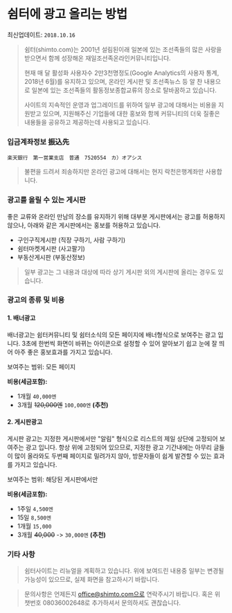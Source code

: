 # 쉼터에 광고 올리는 방법 

최신업데이트: `2018.10.16`

> 쉼터(shimto.com)는 2001년 설림된이래 일본에 있는 조선족들의 많은 사랑을 받으면서 함께 성장해온 재일조선족온라인커뮤니티입니다. 
> 
> 현재 매 달 활성화 사용자수 2만3천명정도(Google Analytics의 사용자 통계, 2018년 6월)를 유지하고 있으며, 온라인 게시판 및 조선족뉴스 등 알 찬 내용으로 일본에 있는 조선족들의 활동정보종합교류의 장소로 탈바꿈하고 있습니다. 
>
> 사이트의 지속적인 운영과 업그레이드를 위하여 일부 광고에 대해서는 비용을 지원받고 있으며, 지원해주신 기업들에 대한 홍보와 함께 커뮤니티의 더욱 질좋은 내용들을 공유하고 제공하는데 사용되고 있습니다. 

### 입금계좌정보 振込先

` 楽天銀行　第一営業支店　普通　7520554　カ）オアシス ` 

> 불편을 드려서 죄송하지만 온라인 광고에 대해서는 현지 락천은행계좌만 사용합니다.  

### 광고를 올릴 수 있는 게시판  

좋은 교류와 온라인 만남의 장소를 유지하기 위해 대부분 게시판에서는 광고를 허용하지 않으나, 아래와 같은 게시판에서는 홍보를 허용하고 있습니다. 

* 구인구직게시판 (직장 구하기, 사람 구하기) 
* 쉼터마켓게시판 (사고팔기) 
* 부동산게시판 (부동산정보)

>일부 광고는 그 내용과 대상에 따라 상기 게시판 외의 게시판에 올리는 경우도 있습니다. 

### 광고의 종류 및 비용 

#### 1. 배너광고 

배너광고는 쉼터커뮤니티 및 쉼터소식의 모든 페이지에 배너형식으로 보여주는 광고 입니다. 3초에 한번씩 화면이 바뀌는 아이콘으로 설정할 수 있어 알아보기 쉽고 눈에 잘 띄어 아주 좋은 홍보효과를 가지고 있습니다.

보여주는 범위: 모든 페이지 

**비용(세금포함):** 
- 1개월 `40,000엔`
- 3개월 ~~120,000엔~~  `100,000엔` **(추천)**

#### 2. 게시판광고 

게시판 광고는 지정한 게시판에서만 "알림" 형식으로 리스트의 제일 상단에 고정되어 보여주는 광고 입니다. 항상 위에 고정되어 있으므로, 지정한 광고 기간내에는 아무리 글들이 많이 올라와도 두번째 페이지로 밀려가지 않아, 방문자들이 쉽게 발견할 수 있는 효과를 가지고 있습니다. 

보여주는 범위: 해당된 게시판에서만 

**비용(세금포함):** 

- 1주일 `4,500엔` 
- 15일 `8,500엔` 
- 1개월 `15,000` 
- 3개월 ~~40,000~~ -> `30,000엔` **(추천)**  

### 기타 사항 

> 쉼터사이트는 리뉴얼을 계획하고 있습니다. 위에 보여드린 내용중 일부는 변경될 가능성이 있으므로, 실제 화면을 참고하시기 바랍니다. 

> 문의사항은 언제든지 office@shimto.com으로 연락주시기 바랍니다. 혹은 위챗번호 08036002648로 추가하셔서 문의하셔도 괜찮습니다. 